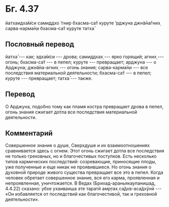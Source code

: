 # Бг. 4.37
йатхаидха̄м̇си самиддхо ’гнир
бхасма-са̄т куруте ’рджуна
джн̃а̄на̄гних̣ сарва-карма̄н̣и
бхасма-са̄т куруте татха̄
## Пословный перевод

йатха̄ --- как; эдха̄м̇си --- дрова; самиддхах̣ --- ярко горящий; агних̣ ---
огонь; бхасма-са̄т --- в пепел; куруте --- превращает; арджуна --- о
Арджуна; джн̃а̄на-агних̣ --- огонь знания; сарва-карма̄н̣и --- все
последствия материальной деятельности; бхасма-са̄т --- в пепел; куруте
--- превращает; татха̄ --- также.

## Перевод

О Арджуна, подобно тому как пламя костра превращает дрова в пепел, огонь
знания сжигает дотла все последствия материальной деятельности.

## Комментарий

Совершенное знание о душе, Сверхдуше и их взаимоотношениях сравнивается
здесь с огнем. Этот огонь сжигает дотла все последствия не только
греховных, но и благочестивых поступков. Есть несколько типов
кармических последствий: созревающие, приносящие плоды, уже полученные и
еще никак не проявившиеся. Но огонь знания о духовной природе живого
существа превращает все это в пепел. Когда человек обретает совершенное
знание, вся его карма, проявленная и непроявленная, уничтожается. В
Ведах (Брихад-араньякаупанишад, 4.4.22) сказано: убхе ухаиваиша эте
таратй амр̣тах̣ са̄дхв-аса̄дхӯнӣ --- «Он избавляется от последствий как
благочестивой, так и греховной деятельности».
